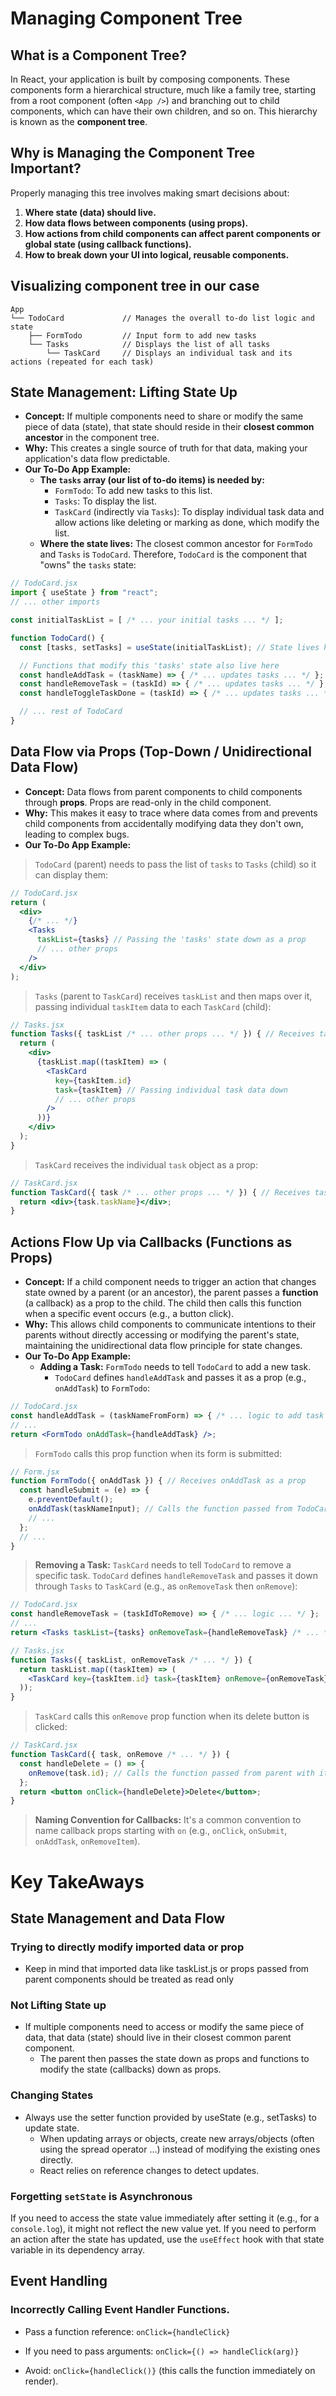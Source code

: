 # Managing Component Tree

## What is a Component Tree?

In React, your application is built by composing components. 
These components form a hierarchical structure, much like a family tree, 
starting from a root component (often `<App />`) and branching out to child components, 
which can have their own children, and so on. This hierarchy is known as the **component tree**.

## Why is Managing the Component Tree Important?

Properly managing this tree involves making smart decisions about:

1. **Where state (data) should live.**
2. **How data flows between components (using props).**
3. **How actions from child components can affect parent components or global state (using callback functions).**
4. **How to break down your UI into logical, reusable components.**

## Visualizing component tree in our case

```
App
└── TodoCard             // Manages the overall to-do list logic and state
    ├── FormTodo         // Input form to add new tasks
    └── Tasks            // Displays the list of all tasks
        └── TaskCard     // Displays an individual task and its actions (repeated for each task)
```

## State Management: Lifting State Up

* **Concept:** If multiple components need to share or modify the same piece of data (state), that state should reside in their **closest common ancestor** in the component tree.
* **Why:** This creates a single source of truth for that data, making your application's data flow predictable.
* **Our To-Do App Example:**
    * **The `tasks` array (our list of to-do items) is needed by:**
        * `FormTodo`: To add new tasks to this list.
        * `Tasks`: To display the list.
        * `TaskCard` (indirectly via `Tasks`): To display individual task data and allow actions like deleting or marking as done, which modify the list.
    * **Where the state lives:** The closest common ancestor for `FormTodo` and `Tasks` is `TodoCard`. Therefore, `TodoCard` is the component that "owns" the `tasks` state:

```jsx
// TodoCard.jsx
import { useState } from "react";
// ... other imports

const initialTaskList = [ /* ... your initial tasks ... */ ];

function TodoCard() {
  const [tasks, setTasks] = useState(initialTaskList); // State lives here!

  // Functions that modify this 'tasks' state also live here
  const handleAddTask = (taskName) => { /* ... updates tasks ... */ };
  const handleRemoveTask = (taskId) => { /* ... updates tasks ... */ };
  const handleToggleTaskDone = (taskId) => { /* ... updates tasks ... */ };

  // ... rest of TodoCard
}
```

## Data Flow via Props (Top-Down / Unidirectional Data Flow)

* **Concept:** Data flows from parent components to child components through **props**. Props are read-only in the child component.
* **Why:** This makes it easy to trace where data comes from and prevents child components from accidentally modifying data they don't own, leading to complex bugs.
* **Our To-Do App Example:**

> `TodoCard` (parent) needs to pass the list of `tasks` to `Tasks` (child) so it can display them:

```jsx
// TodoCard.jsx
return (
  <div>
    {/* ... */}
    <Tasks
      taskList={tasks} // Passing the 'tasks' state down as a prop
      // ... other props
    />
  </div>
);
```

> `Tasks` (parent to `TaskCard`) receives `taskList` and then maps over it, passing individual `taskItem` data to each `TaskCard` (child):

```jsx
// Tasks.jsx
function Tasks({ taskList /* ... other props ... */ }) { // Receives taskList as a prop
  return (
    <div>
      {taskList.map((taskItem) => (
        <TaskCard
          key={taskItem.id}
          task={taskItem} // Passing individual task data down
          // ... other props
        />
      ))}
    </div>
  );
}
```

> `TaskCard` receives the individual `task` object as a prop:

```jsx
// TaskCard.jsx
function TaskCard({ task /* ... other props ... */ }) { // Receives task as a prop
  return <div>{task.taskName}</div>;
}
```

## Actions Flow Up via Callbacks (Functions as Props)

* **Concept:** If a child component needs to trigger an action that changes state owned by a parent (or an ancestor), the parent passes a **function** (a callback) as a prop to the child. The child then calls this function when a specific event occurs (e.g., a button click).
* **Why:** This allows child components to communicate intentions to their parents without directly accessing or modifying the parent's state, maintaining the unidirectional data flow principle for state changes.
* **Our To-Do App Example:**
    * **Adding a Task:** `FormTodo` needs to tell `TodoCard` to add a new task.
        * `TodoCard` defines `handleAddTask` and passes it as a prop (e.g., `onAddTask`) to `FormTodo`:

```jsx
// TodoCard.jsx
const handleAddTask = (taskNameFromForm) => { /* ... logic to add task ... */ };
// ...
return <FormTodo onAddTask={handleAddTask} />;
```

> `FormTodo` calls this prop function when its form is submitted:

```jsx
// Form.jsx
function FormTodo({ onAddTask }) { // Receives onAddTask as a prop
  const handleSubmit = (e) => {
    e.preventDefault();
    onAddTask(taskNameInput); // Calls the function passed from TodoCard
    // ...
  };
  // ...
}
```

> **Removing a Task:** `TaskCard` needs to tell `TodoCard` to remove a specific task.
> `TodoCard` defines `handleRemoveTask` and passes it down through `Tasks` to `TaskCard` (e.g., as `onRemoveTask` then `onRemove`):

```jsx
// TodoCard.jsx
const handleRemoveTask = (taskIdToRemove) => { /* ... logic ... */ };
// ...
return <Tasks taskList={tasks} onRemoveTask={handleRemoveTask} /* ... */ />;

// Tasks.jsx
function Tasks({ taskList, onRemoveTask /* ... */ }) {
  return taskList.map((taskItem) => (
    <TaskCard key={taskItem.id} task={taskItem} onRemove={onRemoveTask} /* ... */ />
  ));
}
```

> `TaskCard` calls this `onRemove` prop function when its delete button is clicked:

```jsx
// TaskCard.jsx
function TaskCard({ task, onRemove /* ... */ }) {
  const handleDelete = () => {
    onRemove(task.id); // Calls the function passed from parent with its task's id
  };
  return <button onClick={handleDelete}>Delete</button>;
}
```

> **Naming Convention for Callbacks:** It's a common convention to name callback props starting with `on` (e.g., `onClick`, `onSubmit`, `onAddTask`, `onRemoveItem`).

# Key TakeAways

## State Management and Data Flow 

### Trying to directly modify imported data or prop

- Keep in mind that imported data like taskList.js or props passed from parent components should be treated as read only 

### Not Lifting State up 

- If multiple components need to access or modify the same piece of data, that data (state) should live in their closest common parent component. 
  - The parent then passes the state down as props and functions to modify the state (callbacks) down as props.

### Changing States

- Always use the setter function provided by useState (e.g., setTasks) to update state. 
  - When updating arrays or objects, create new arrays/objects (often using the spread operator ...) instead of modifying the existing ones directly. 
  - React relies on reference changes to detect updates.

### Forgetting `setState` is Asynchronous

If you need to access the state value immediately after setting it (e.g., for a `console.log`), it might not reflect the new value yet. 
If you need to perform an action after the state has updated, use the `useEffect` hook with that state variable in its dependency array.


## Event Handling

### Incorrectly Calling Event Handler Functions.

- Pass a function reference: `onClick={handleClick}`

- If you need to pass arguments: `onClick={() => handleClick(arg)}`

- Avoid: `onClick={handleClick()}` (this calls the function immediately on render).